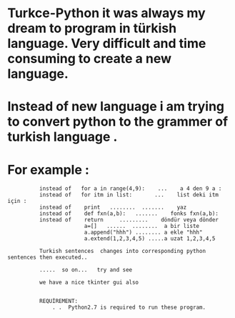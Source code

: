 # Turkce-Python it was always my dream to program in türkish language. Very difficult and time consuming to create a new language.
# Instead of new language i am trying to convert python to the grammer of turkish language .
# For example :
              instead of   for a in range(4,9):    ...    a 4 den 9 a : 
              instead of   for itm in list:       ...    list deki itm için : 
              instead of    print   ........  .......    yaz
              instead of    def fxn(a,b):   .......    fonks fxn(a,b):
              instead of    return     .........    döndür veya dönder
                            a=[]   ......  ........  a bir liste
                            a.append("hhh") ........ a ekle "hhh"
                            a.extend(1,2,3,4,5) .....a uzat 1,2,3,4,5
                            
              Turkish sentences  changes into corresponding python sentences then executed..
              
              .....  so on...   try and see
              
              we have a nice tkinter gui also
              
              
              REQUİREMENT:
                  . .  Python2.7 is required to run these program.
